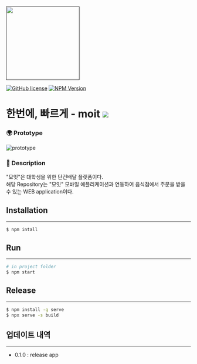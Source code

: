 <a href=""><img src="https://images.velog.io/images/paulus0617/post/cf683440-6df3-4a10-9e7e-ac45fa7c05e8/pngfind.com-react-logo-png-6386507.png" alt="" height= 200;></a>

<a href="https://github.com/facebook/react/blob/main/LICENSE"><img src="https://camo.githubusercontent.com/83d3746e5881c1867665223424263d8e604df233d0a11aae0813e0414d433943/68747470733a2f2f696d672e736869656c64732e696f2f62616467652f6c6963656e73652d4d49542d626c75652e737667" alt="GitHub license" data-canonical-src="https://img.shields.io/badge/license-MIT-blue.svg" style="max-width: 100%;"></a> [![NPM Version][npm-image]][npm-url]


# 한번에, 빠르게 - moit <img src="https://img.shields.io/badge/version-0.1.0-green">
### 🌍 Prototype
![prototype](https://images.velog.io/images/paulus0617/post/e344b0da-c6a8-4260-b141-faddb75c6dc1/prototype.PNG)
### 📌 Description
"모잇"은 대학생을 위한 단건배달 플랫폼이다.<br>
해당 Repository는 "모잇" 모바일 에플리케이션과 연동하여 음식점에서 주문을 받을 수 있는 WEB application이다.
<br>

## Installation
---
```bash
$ npm intall
```

## Run
---
```bash
# in project folder
$ npm start
```
## Release
---
```bash
$ npm install -g serve
$ npx serve -s build
```

## 업데이트 내역
---
- 0.1.0 : release app

<!-- Markdown link & img dfn's -->
[npm-image]: https://camo.githubusercontent.com/475b49b04214dfa67c1ec8a2837888ae63003feb7b71fd45be30ff360148ad87/68747470733a2f2f696d672e736869656c64732e696f2f6e706d2f762f72656163742e7376673f7374796c653d666c6174
[npm-url]: https://www.npmjs.com/package/react

